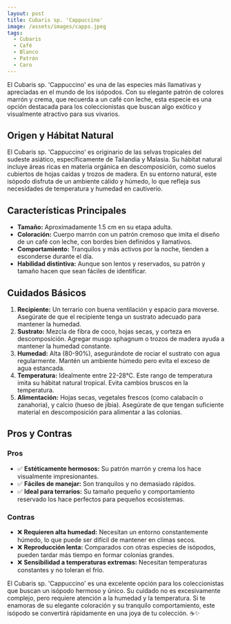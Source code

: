 ```yaml
---
layout: post
title: Cubaris sp. 'Cappuccino'
image: /assets/images/capps.jpeg
tags:
  - Cubaris
  - Café
  - Blanco
  - Patrón
  - Caro
---
```


El Cubaris sp. 'Cappuccino' es una de las especies más llamativas y apreciadas en el mundo de los isópodos. Con su elegante patrón de colores marrón y crema, que recuerda a un café con leche, esta especie es una opción destacada para los coleccionistas que buscan algo exótico y visualmente atractivo para sus vivarios.

## Origen y Hábitat Natural
El Cubaris sp. 'Cappuccino' es originario de las selvas tropicales del sudeste asiático, específicamente de Tailandia y Malasia. Su hábitat natural incluye áreas ricas en materia orgánica en descomposición, como suelos cubiertos de hojas caídas y trozos de madera. En su entorno natural, este isópodo disfruta de un ambiente cálido y húmedo, lo que refleja sus necesidades de temperatura y humedad en cautiverio.

## Características Principales
- **Tamaño:** Aproximadamente 1.5 cm en su etapa adulta.
- **Coloración:** Cuerpo marrón con un patrón cremoso que imita el diseño de un café con leche, con bordes bien definidos y llamativos.
- **Comportamiento:** Tranquilos y más activos por la noche, tienden a esconderse durante el día.
- **Habilidad distintiva:** Aunque son lentos y reservados, su patrón y tamaño hacen que sean fáciles de identificar.

## Cuidados Básicos
1. **Recipiente:** Un terrario con buena ventilación y espacio para moverse. Asegúrate de que el recipiente tenga un sustrato adecuado para mantener la humedad.
2. **Sustrato:** Mezcla de fibra de coco, hojas secas, y corteza en descomposición. Agregar musgo sphagnum o trozos de madera ayuda a mantener la humedad constante.
3. **Humedad:** Alta (80-90%), asegurándote de rociar el sustrato con agua regularmente.
Mantén un ambiente húmedo pero evita el exceso de agua estancada.
4. **Temperatura:** Idealmente entre 22-28°C. Este rango de temperatura imita su hábitat natural tropical. Evita cambios bruscos en la temperatura.
5. **Alimentación:** Hojas secas, vegetales frescos (como calabacín o zanahoria), y calcio (hueso de jibia). Asegúrate de que tengan suficiente material en descomposición para alimentar a las colonias.

## Pros y Contras
### Pros
- ✅ **Estéticamente hermosos:** Su patrón marrón y crema los hace visualmente impresionantes.
- ✅ **Fáciles de manejar:** Son tranquilos y no demasiado rápidos.
- ✅ **Ideal para terrarios:** Su tamaño pequeño y comportamiento reservado los hace perfectos para pequeños ecosistemas.

### Contras
- ❌ **Requieren alta humedad:** Necesitan un entorno constantemente húmedo, lo que puede ser difícil de mantener en climas secos.
- ❌ **Reproducción lenta:** Comparados con otras especies de isópodos, pueden tardar más tiempo en formar colonias grandes.
- ❌ **Sensibilidad a temperaturas extremas:** Necesitan temperaturas constantes y no toleran el frío.

El Cubaris sp. 'Cappuccino' es una excelente opción para los coleccionistas que buscan un isópodo hermoso y único. Su cuidado no es excesivamente complejo, pero requiere atención a la humedad y la temperatura. Si te enamoras de su elegante coloración y su tranquilo comportamiento, este isópodo se convertirá rápidamente en una joya de tu colección. ☕✨
